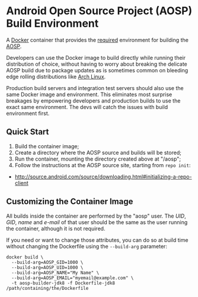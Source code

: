 # Android Open Source Project (AOSP) Build Environment

A [Docker](https://www.docker.com/) container that provides the
[required](http://source.android.com/source/requirements.html) environment for
building the [AOSP](http://source.android.com/index.html).

Developers can use the Docker image to build directly while running their
distribution of choice, without having to worry about breaking the delicate AOSP
build due to package updates as is sometimes common on bleeding edge rolling
distributions like [Arch Linux](https://www.archlinux.org/).

Production build servers and integration test servers should also use the same
Docker image and environment. This eliminates most surprise breakages by
empowering developers and production builds to use the exact same environment.
The devs will catch the issues with build environment first.

## Quick Start

1. Build the container image;
2. Create a directory where the AOSP source and builds will be stored;
3. Run the container, mounting the directory created above at "/aosp";
4. Follow the instructions at the AOSP source site, starting from `repo init`:
  - http://source.android.com/source/downloading.html#initializing-a-repo-client

## Customizing the Container Image

All builds inside the container are performed by the "aosp" user. The _UID_,
_GID_, _name_ and _e-mail_ of that user should be the same as the user running
the container, although it is not required.

If you need or want to change those attributes, you can do so at build time
without changing the Dockerfile using the `--build-arg` parameter:

```
docker build \
  --build-arg=AOSP_GID=1000 \
  --build-arg=AOSP_UID=1000 \
  --build-arg=AOSP_NAME="My Name" \
  --build-arg=AOSP_EMAIL="myemail@example.com" \
  -t aosp-builder-jdk8 -f Dockerfile-jdk8 /path/containing/the/Dockerfile
```
